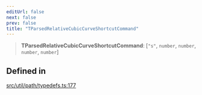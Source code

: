 ```yaml
---
editUrl: false
next: false
prev: false
title: "TParsedRelativeCubicCurveShortcutCommand"
---
```


> **TParsedRelativeCubicCurveShortcutCommand**: [`"s"`, `number`, `number`, `number`, `number`]

## Defined in

[src/util/path/typedefs.ts:177](https://github.com/fabricjs/fabric.js/blob/8748628df7e9de00ba77413bfc3ad9e9fe9d4f30/src/util/path/typedefs.ts#L177)
